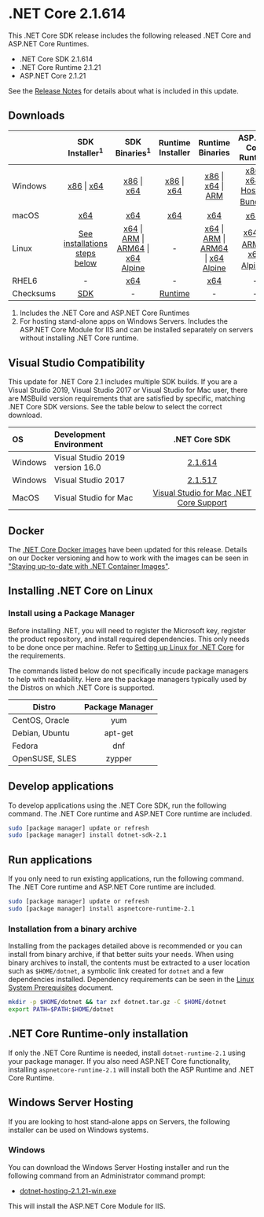 # .NET Core 2.1.614

This .NET Core SDK release includes the following released .NET Core and ASP.NET Core Runtimes.

* .NET Core SDK 2.1.614
* .NET Core Runtime 2.1.21
* ASP.NET Core 2.1.21

See the [Release Notes](https://github.com/dotnet/core/blob/main/release-notes/2.1/2.1.21/2.1.21.md) for details about what is included in this update.

## Downloads

|           | SDK Installer<sup>1</sup>                        | SDK Binaries<sup>1</sup>                 | Runtime Installer                                        | Runtime Binaries                                 | ASP.NET Core Runtime           |
| --------- | :------------------------------------------:     | :----------------------:                 | :---------------------------:                            | :-------------------------:                      | :-----------------:            |
| Windows   | [x86][dotnet-sdk-win-x86.exe] \| [x64][dotnet-sdk-win-x64.exe] | [x86][dotnet-sdk-win-x86.zip] \| [x64][dotnet-sdk-win-x64.zip] | [x86][dotnet-runtime-win-x86.exe] \| [x64][dotnet-runtime-win-x64.exe] | [x86][dotnet-runtime-win-x86.zip] \| [x64][dotnet-runtime-win-x64.zip] \| [ARM][dotnet-runtime-win-arm.zip] | [x86][aspnetcore-runtime-win-x86.exe] \| [x64][aspnetcore-runtime-win-x64.exe] \| <br> [Hosting Bundle][dotnet-hosting-win.exe]<sup>2</sup> |
| macOS     | [x64][dotnet-sdk-osx-x64.pkg]  | [x64][dotnet-sdk-osx-x64.tar.gz]     | [x64][dotnet-runtime-osx-x64.pkg] | [x64][dotnet-runtime-osx-x64.tar.gz] | [x64][aspnetcore-runtime-osx-x64.tar.gz]<sup>1</sup>
| Linux     | [See installations steps below][linux-install]   | [x64][dotnet-sdk-linux-x64.tar.gz] \| [ARM][dotnet-sdk-linux-arm.tar.gz] \| [ARM64][dotnet-sdk-linux-arm64.tar.gz] \| [x64 Alpine][dotnet-sdk-linux-musl-x64.tar.gz] | - | [x64][dotnet-runtime-linux-x64.tar.gz] \| [ARM][dotnet-runtime-linux-arm.tar.gz] \| [ARM64][dotnet-runtime-linux-arm64.tar.gz] \| [x64 Alpine][dotnet-runtime-linux-musl-x64.tar.gz] | [x64][aspnetcore-runtime-linux-x64.tar.gz]<sup>1</sup>  \| [ARM][aspnetcore-runtime-linux-arm.tar.gz]<sup>1</sup> \| [x64 Alpine][aspnetcore-runtime-linux-musl-x64.tar.gz]<sup>1</sup> |
| RHEL6     | -                                                | [x64][dotnet-sdk-rhel.6-x64.tar.gz]                    | -                                                        | [x64][dotnet-runtime-rhel.6-x64.tar.gz] | - |
| Checksums | [SDK][checksums-sdk]                             | -                                        | [Runtime][checksums-runtime]                             | - | - |

1. Includes the .NET Core and ASP.NET Core Runtimes
2. For hosting stand-alone apps on Windows Servers. Includes the ASP.NET Core Module for IIS and can be installed separately on servers without installing .NET Core runtime.

## Visual Studio Compatibility

This update for .NET Core 2.1 includes multiple SDK builds. If you are a Visual Studio 2019, Visual Studio 2017 or Visual Studio for Mac user, there are MSBuild version requirements that are satisfied by specific, matching .NET Core SDK versions. See the table below to select the correct download.

| OS | Development Environment | .NET Core SDK |
| :-- | :-- | :--: |
| Windows | Visual Studio 2019 version 16.0 | [2.1.614](#downloads) |
| Windows | Visual Studio 2017 | [2.1.517](2.1.21.md) |
| MacOS | Visual Studio for Mac | [Visual Studio for Mac .NET Core Support](https://docs.microsoft.com/visualstudio/mac/net-core-support) |


## Docker

The [.NET Core Docker images](https://hub.docker.com/r/microsoft/dotnet/) have been updated for this release. Details on our Docker versioning and how to work with the images can be seen in ["Staying up-to-date with .NET Container Images"](https://devblogs.microsoft.com/dotnet/staying-up-to-date-with-net-container-images/).

## Installing .NET Core on Linux

### Install using a Package Manager

Before installing .NET, you will need to register the Microsoft key, register the product repository, and install required dependencies. This only needs to be done once per machine. Refer to [Setting up Linux for .NET Core][linux-setup] for the requirements.

The commands listed below do not specifically incude package managers to help with readability. Here are the package managers typically used by the Distros on which .NET Core is supported.

| Distro | Package Manager  |
| ---             | :----:  |
| CentOS, Oracle  | yum     |
| Debian, Ubuntu  | apt-get |
| Fedora          | dnf     |
| OpenSUSE, SLES  | zypper  |

## Develop applications

To develop applications using the .NET Core SDK, run the following command. The .NET Core runtime and ASP.NET Core runtime are included.

```bash
sudo [package manager] update or refresh
sudo [package manager] install dotnet-sdk-2.1
```

## Run applications

If you only need to run existing applications, run the following command. The .NET Core runtime and ASP.NET Core runtime are included.

```bash
sudo [package manager] update or refresh
sudo [package manager] install aspnetcore-runtime-2.1
```

### Installation from a binary archive

Installing from the packages detailed above is recommended or you can install from binary archive, if that better suits your needs. When using binary archives to install, the contents must be extracted to a user location such as `$HOME/dotnet`, a symbolic link created for `dotnet` and a few dependencies installed. Dependency requirements can be seen in the [Linux System Prerequisites](https://github.com/dotnet/core/blob/main/Documentation/linux-prereqs.md) document.

```bash
mkdir -p $HOME/dotnet && tar zxf dotnet.tar.gz -C $HOME/dotnet
export PATH=$PATH:$HOME/dotnet
```

## .NET Core Runtime-only installation

If only the .NET Core Runtime is needed, install `dotnet-runtime-2.1` using your package manager. If you also need ASP.NET Core functionality, installing `aspnetcore-runtime-2.1` will install both the ASP Runtime and .NET Core Runtime.

## Windows Server Hosting

If you are looking to host stand-alone apps on Servers, the following installer can be used on Windows systems.

### Windows

You can download the Windows Server Hosting installer and run the following command from an Administrator command prompt:

* [dotnet-hosting-2.1.21-win.exe][dotnet-hosting-win.exe]

This will install the ASP.NET Core Module for IIS.

[blob-runtime]: https://dotnetcli.blob.core.windows.net/dotnet/Runtime/
[blob-sdk]: https://dotnetcli.blob.core.windows.net/dotnet/Sdk/
[release-notes]: https://github.com/dotnet/core/blob/main/release-notes/2.1/2.1.21/2.1.21.md

[checksums-runtime]: https://dotnetcli.blob.core.windows.net/dotnet/checksums/2.1.21-sha.txt
[checksums-sdk]: https://dotnetcli.blob.core.windows.net/dotnet/checksums/2.1.21-sha.txt

[linux-install]: https://docs.microsoft.com/dotnet/core/install/linux
[linux-setup]: https://docs.microsoft.com/dotnet/core/install/

[dotnet-blog]: https://devblogs.microsoft.com/dotnet/


[//]: # ( Runtime 2.1.21)
[dotnet-runtime-linux-arm.tar.gz]: https://download.visualstudio.microsoft.com/download/pr/4d9e3a34-c4bc-4927-91e5-3162cad6070d/30dd5443a1248ada23c69b92cd11cfb3/dotnet-runtime-2.1.21-linux-arm.tar.gz
[dotnet-runtime-linux-arm64.tar.gz]: https://download.visualstudio.microsoft.com/download/pr/f5913eed-2f38-486a-b5ec-4d71823d094c/37d35e05b1012f867820c3b1f3aa267f/dotnet-runtime-2.1.21-linux-arm64.tar.gz
[dotnet-runtime-linux-musl-x64.tar.gz]: https://download.visualstudio.microsoft.com/download/pr/dbad6717-093a-451d-a029-40ed859f5446/05e1679eb3a289db254ec7ba26a2b0e1/dotnet-runtime-2.1.21-linux-musl-x64.tar.gz
[dotnet-runtime-linux-x64.tar.gz]: https://download.visualstudio.microsoft.com/download/pr/76cf51d4-8407-46a9-9ba0-c44b8c62b553/8af610974c8636cd4e7b7ec0f17ac32a/dotnet-runtime-2.1.21-linux-x64.tar.gz
[dotnet-runtime-osx-x64.pkg]: https://download.visualstudio.microsoft.com/download/pr/fbf39021-7b6d-4f7f-9c28-a3dbbee54d78/11f078f6216b5cfce2d266d1d69ea6a0/dotnet-runtime-2.1.21-osx-x64.pkg
[dotnet-runtime-osx-x64.tar.gz]: https://download.visualstudio.microsoft.com/download/pr/7b662c01-32c5-46f6-85bf-af3d17db7cd3/7ed886e7dcba82c56aba7e201ea94acd/dotnet-runtime-2.1.21-osx-x64.tar.gz
[dotnet-runtime-rhel.6-x64.tar.gz]: https://download.visualstudio.microsoft.com/download/pr/b4bb4768-6e16-49ae-85a8-0de15034e448/a60d2e6337baa4a57310b916bd2db78a/dotnet-runtime-2.1.21-rhel.6-x64.tar.gz
[dotnet-runtime-win-arm.zip]: https://download.visualstudio.microsoft.com/download/pr/53b1ba7a-cc66-4656-ac91-f7bef7a82fda/0c5505bf0fbbbbd2f530cb27abb10795/dotnet-runtime-2.1.21-win-arm.zip
[dotnet-runtime-win-x64.exe]: https://download.visualstudio.microsoft.com/download/pr/4fae061c-6d91-4064-9730-390e9e320e85/11b473780ff9ec355fd3aab050e53673/dotnet-runtime-2.1.21-win-x64.exe
[dotnet-runtime-win-x64.zip]: https://download.visualstudio.microsoft.com/download/pr/6da71f8c-dbcb-4b16-b613-bf41186ac6fb/85ea08b921bc9ec67f072ff8685a7ccc/dotnet-runtime-2.1.21-win-x64.zip
[dotnet-runtime-win-x86.exe]: https://download.visualstudio.microsoft.com/download/pr/e8e9f678-b48c-47b7-90d6-a7082941ecb3/b8aa5fe497c44b934fa24415187d30a0/dotnet-runtime-2.1.21-win-x86.exe
[dotnet-runtime-win-x86.zip]: https://download.visualstudio.microsoft.com/download/pr/bde5bd01-922b-42f0-abd0-2c680f054725/c31a9999f79c8e1f9bb3ff1f23d064cc/dotnet-runtime-2.1.21-win-x86.zip

[//]: # ( ASP 2.1.21)
[aspnetcore-runtime-linux-arm.tar.gz]: https://download.visualstudio.microsoft.com/download/pr/046ab9e4-87de-4b98-ab0a-fd42fc635636/fa07410e118e6fb39b93cc53d099b801/aspnetcore-runtime-2.1.21-linux-arm.tar.gz
[aspnetcore-runtime-linux-musl-x64.tar.gz]: https://download.visualstudio.microsoft.com/download/pr/64266476-0bda-4306-8951-1e881d4fac1f/a71cce07158008e879bd407424b49f55/aspnetcore-runtime-2.1.21-linux-musl-x64.tar.gz
[aspnetcore-runtime-linux-x64.tar.gz]: https://download.visualstudio.microsoft.com/download/pr/1d6ae2ec-4cf8-4579-bdfb-18c723b1a560/48be79a406578690a3f062ff17d663f8/aspnetcore-runtime-2.1.21-linux-x64.tar.gz
[aspnetcore-runtime-osx-x64.tar.gz]: https://download.visualstudio.microsoft.com/download/pr/0f7b66f9-3867-4495-89bf-ba018071c49d/8d9598344fb90a4ef2737f2276a8fc87/aspnetcore-runtime-2.1.21-osx-x64.tar.gz
[aspnetcore-runtime-win-x64.exe]: https://download.visualstudio.microsoft.com/download/pr/85cc46f2-8674-4429-85a5-1304ec22a15d/d30356ec081792b178539c07d7a974f9/aspnetcore-runtime-2.1.21-win-x64.exe
[aspnetcore-runtime-win-x64.zip]: https://download.visualstudio.microsoft.com/download/pr/2fa05cff-91bf-42a0-842e-54859202d23e/655ba086a521e40fc61d955f7ee85e06/aspnetcore-runtime-2.1.21-win-x64.zip
[aspnetcore-runtime-win-x86.exe]: https://download.visualstudio.microsoft.com/download/pr/ee261cd9-b4b6-4db3-ab22-851dec8626ff/39f3e34e5b342f56cf147d5690e87732/aspnetcore-runtime-2.1.21-win-x86.exe
[aspnetcore-runtime-win-x86.zip]: https://download.visualstudio.microsoft.com/download/pr/3598415f-5c12-4da7-8a05-9acde58a9c0e/d19cf25598304e4fe6d5676c7f2b7b90/aspnetcore-runtime-2.1.21-win-x86.zip
[dotnet-hosting-win.exe]: https://download.visualstudio.microsoft.com/download/pr/ddde4319-0780-4b63-95e0-6dffc6445475/8545d6638e0b94440ed56f57f5a15410/dotnet-hosting-2.1.21-win.exe


[//]: # ( SDK 2.1.614 )
[dotnet-sdk-linux-arm.tar.gz]: https://download.visualstudio.microsoft.com/download/pr/c1e297d1-26ae-4956-aafa-6cb9088606d7/f63e5db74cf26f1db1937fb2c01e91bb/dotnet-sdk-2.1.614-linux-arm.tar.gz
[dotnet-sdk-linux-arm64.tar.gz]: https://download.visualstudio.microsoft.com/download/pr/0ac3d54b-dece-496e-9e29-4254ce95efdf/cfb3db0534e0552f2c12eb4f9b528a3e/dotnet-sdk-2.1.614-linux-arm64.tar.gz
[dotnet-sdk-linux-musl-x64.tar.gz]: https://download.visualstudio.microsoft.com/download/pr/f3bbefb8-510b-4e95-adfe-b72c8b5c4997/77466747d8b44bab2e2af7bab9e78d53/dotnet-sdk-2.1.614-linux-musl-x64.tar.gz
[dotnet-sdk-linux-x64.tar.gz]: https://download.visualstudio.microsoft.com/download/pr/c1d1f6c1-7c99-47cf-a358-08c4170e9553/3e5ecd30ad8e60a0de7d377b8f5249e9/dotnet-sdk-2.1.614-linux-x64.tar.gz
[dotnet-sdk-osx-x64.pkg]: https://download.visualstudio.microsoft.com/download/pr/5053ca77-b571-45f4-b5ed-b00fde2853ae/fc5c67d23ca76c96a3dccf9b46f162f5/dotnet-sdk-2.1.614-osx-x64.pkg
[dotnet-sdk-osx-x64.tar.gz]: https://download.visualstudio.microsoft.com/download/pr/1cdeeeab-6913-4598-9558-e7e88a9dbab2/f6611e83fa7aabe2d09c0341d6466026/dotnet-sdk-2.1.614-osx-x64.tar.gz
[dotnet-sdk-rhel.6-x64.tar.gz]: https://download.visualstudio.microsoft.com/download/pr/30e39901-936b-4321-937e-bf26521c13b8/cee04649a395b559aed4a2e5d1447af5/dotnet-sdk-2.1.614-rhel.6-x64.tar.gz
[dotnet-sdk-win-x64.exe]: https://download.visualstudio.microsoft.com/download/pr/1a67aa02-c452-46b2-af95-337d5dfce66c/4ae55ec0500c8b12c6e69ea50dcb66cd/dotnet-sdk-2.1.614-win-x64.exe
[dotnet-sdk-win-x64.zip]: https://download.visualstudio.microsoft.com/download/pr/db0a8f1f-335b-4767-9086-09b34fd904b8/7971ef7dcfb541889fd77e841da4f23e/dotnet-sdk-2.1.614-win-x64.zip
[dotnet-sdk-win-x86.exe]: https://download.visualstudio.microsoft.com/download/pr/442f4184-3e88-419d-b4e6-1be11e4ebb69/d9d0bf9d027d1089c5481ab6c6e287e6/dotnet-sdk-2.1.614-win-x86.exe
[dotnet-sdk-win-x86.zip]: https://download.visualstudio.microsoft.com/download/pr/fa6c7e1d-cf14-4b60-8b84-10b91ce23378/9573d41a3342b067d21d97ca18f43eb3/dotnet-sdk-2.1.614-win-x86.zip

